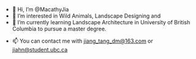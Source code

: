 - 👋 Hi, I’m @MacathyJia
- 👀 I’m interested in Wild Animals, Landscape Designing and 
- 🌱 I’m currently learning Landscape Architecture in University of British Columbia to pursue a master degree.
<!--- - 💞️ I’m looking to collaborate on ... --->
- 📫 You can contact me with <jiang_tang_dm@163.com> or <jiahn@student.ubc.ca>

<!---
MacathyJia/MacathyJia is a ✨ special ✨ repository because its `README.md` (this file) appears on your GitHub profile.
You can click the Preview link to take a look at your changes.
--->

